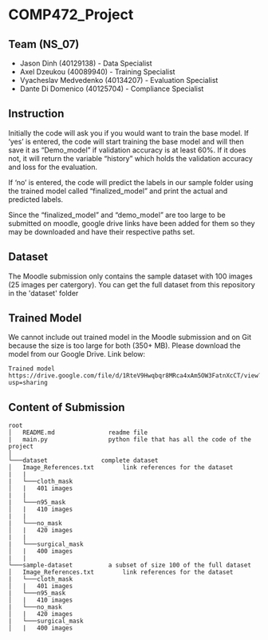 # COMP472_Project

## Team (NS_07)
- Jason Dinh (40129138) - Data Specialist
- Axel Dzeukou (40089940) - Training Specialist
- Vyacheslav Medvedenko (40134207) - Evaluation Specialist
- Dante Di Domenico (40125704) - Compliance Specialist

## Instruction
Initially the code will ask you if you would want to train the base model. If ‘yes’ is entered, the code will start training the base model and will then save it as “Demo_model” if validation accuracy is at least 60%. If it does not, it will return the variable “history” which holds the validation accuracy and loss for the evaluation.  

If ‘no’ is entered, the code will predict the labels in our sample folder using the trained model called “finalized_model” and print the actual and predicted labels.

Since the “finalized_model” and “demo_model” are too large to be submitted on moodle, google drive links have been added for them so they may be downloaded and have their respective paths set.


## Dataset
The Moodle submission only contains the sample dataset with 100 images (25 images per catergory). You can get the full dataset from this repository in the 'dataset' folder

## Trained Model
We cannot include out trained model in the Moodle submission and on Git because the size is too large for both (350+ MB). Please download the model from our Google Drive. Link below:
```
Trained model
https://drive.google.com/file/d/1RteV9Hwqbqr8MRca4xAm5OW3FatnXcCT/view?usp=sharing
```

## Content of Submission
```
root
│   README.md				readme file
|   main.py					python file that has all the code of the project
│
└───dataset               complete dataset
│	Image_References.txt		link references for the dataset
|	|
|	└───cloth_mask
│	|	401 images
|	|
|	└───n95_mask
│	|	410 images
|	|
|	└───no_mask
│	|	420 images
|	|
|	└───surgical_mask
│	|	400 images
|	|
└───sample-dataset			a subset of size 100 of the full dataset 
│	Image_References.txt		link references for the dataset
|	└───cloth_mask
│	|	401 images
|	└───n95_mask
│	|	410 images
|	└───no_mask
│	|	420 images
|	└───surgical_mask
│	|	400 images
```


